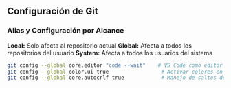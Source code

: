 ## Configuración de Git

### Alias y Configuración por Alcance
 **Local:** Solo afecta al repositorio actual
 **Global:** Afecta a todos los repositorios del usuario
**System:** Afecta a todos los usuarios del sistema

```bash
git config --global core.editor "code --wait"    # VS Code como editor predeterminado
git config --global color.ui true                 # Activar colores en comandos Git
git config --global core.autocrlf true            # Manejo de saltos de línea en Windows
